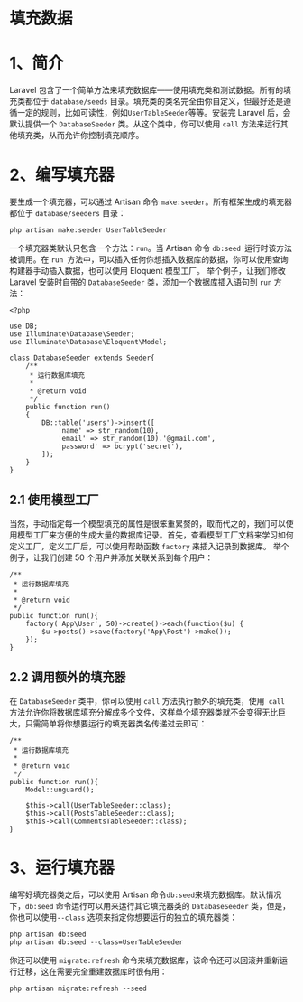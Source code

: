 # 填充数据

# 1、简介
Laravel 包含了一个简单方法来填充数据库——使用填充类和测试数据。所有的填充类都位于 `database/seeds` 目录。填充类的类名完全由你自定义，但最好还是遵循一定的规则，比如可读性，例如` UserTableSeeder `等等。安装完 Laravel 后，会默认提供一个 `DatabaseSeeder` 类。从这个类中，你可以使用 `call` 方法来运行其他填充类，从而允许你控制填充顺序。
# 2、编写填充器
要生成一个填充器，可以通过 Artisan 命令 `make:seeder`。所有框架生成的填充器都位于 `database/seeders` 目录：

```
php artisan make:seeder UserTableSeeder
```

一个填充器类默认只包含一个方法：`run`。当 Artisan 命令 `db:seed `运行时该方法被调用。在 `run `方法中，可以插入任何你想插入数据库的数据，你可以使用查询构建器手动插入数据，也可以使用 Eloquent 模型工厂。
举个例子，让我们修改 Laravel 安装时自带的 `DatabaseSeeder` 类，添加一个数据库插入语句到 `run` 方法：

```
<?php

use DB;
use Illuminate\Database\Seeder;
use Illuminate\Database\Eloquent\Model;

class DatabaseSeeder extends Seeder{
    /**
     * 运行数据库填充
     *
     * @return void
     */
    public function run()
    {
        DB::table('users')->insert([
            'name' => str_random(10),
            'email' => str_random(10).'@gmail.com',
            'password' => bcrypt('secret'),
        ]);
    }
}
```

## 2.1 使用模型工厂
当然，手动指定每一个模型填充的属性是很笨重累赘的，取而代之的，我们可以使用模型工厂来方便的生成大量的数据库记录。首先，查看模型工厂文档来学习如何定义工厂，定义工厂后，可以使用帮助函数 `factory` 来插入记录到数据库。
举个例子，让我们创建 50 个用户并添加关联关系到每个用户：

```
/**
 * 运行数据库填充
 *
 * @return void
 */
public function run(){
    factory('App\User', 50)->create()->each(function($u) {
        $u->posts()->save(factory('App\Post')->make());
    });
}
```

## 2.2 调用额外的填充器
在 `DatabaseSeeder` 类中，你可以使用 `call` 方法执行额外的填充类，使用` call` 方法允许你将数据库填充分解成多个文件，这样单个填充器类就不会变得无比巨大，只需简单将你想要运行的填充器类名传递过去即可：

```
/**
 * 运行数据库填充
 *
 * @return void
 */
public function run(){
    Model::unguard();

    $this->call(UserTableSeeder::class);
    $this->call(PostsTableSeeder::class);
    $this->call(CommentsTableSeeder::class);
}
```

# 3、运行填充器
编写好填充器类之后，可以使用 Artisan 命令` db:seed `来填充数据库。默认情况下，`db:seed` 命令运行可以用来运行其它填充器类的 `DatabaseSeeder` 类，但是，你也可以使用`--class` 选项来指定你想要运行的独立的填充器类：

```
php artisan db:seed
php artisan db:seed --class=UserTableSeeder
```

你还可以使用 `migrate:refresh` 命令来填充数据库，该命令还可以回滚并重新运行迁移，这在需要完全重建数据库时很有用：

```
php artisan migrate:refresh --seed
```